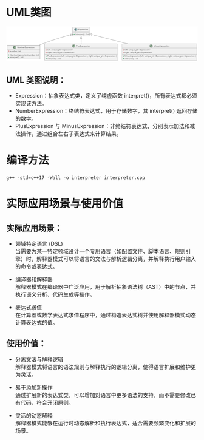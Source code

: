 # UML类图
![alt text](image.png)

## UML 类图说明：
- Expression：抽象表达式类，定义了纯虚函数 interpret()，所有表达式都必须实现该方法。
- NumberExpression：终结符表达式，用于存储数字，其 interpret() 返回存储的数字。
- PlusExpression 与 MinusExpression：非终结符表达式，分别表示加法和减法操作，通过组合左右子表达式来计算结果。

# 编译方法
```
g++ -std=c++17 -Wall -o interpreter interpreter.cpp
```

# 实际应用场景与使用价值
## 实际应用场景：

- 领域特定语言 (DSL)\
当需要为某一特定领域设计一个专用语言（如配置文件、脚本语言、规则引擎）时，解释器模式可以将语言的文法与解析逻辑分离，并解释执行用户输入的命令或表达式。

- 编译器和解释器\
解释器模式在编译器中广泛应用，用于解析抽象语法树（AST）中的节点，并执行语义分析、代码生成等操作。

- 表达式求值\
在计算器或数学表达式求值程序中，通过构造表达式树并使用解释器模式动态计算表达式的值。

## 使用价值：

- 分离文法与解释逻辑\
解释器模式将语言的语法规则与解释执行的逻辑分离，使得语言扩展和维护更为灵活。

- 易于添加新操作\
通过扩展新的表达式类，可以增加对语言中更多语法的支持，而不需要修改已有代码，符合开闭原则。

- 灵活的动态解释\
解释器模式能够在运行时动态解析和执行表达式，适合需要频繁变化和扩展的场景。